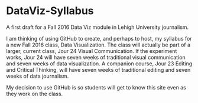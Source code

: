# DataViz-Syllabus
A first draft for a Fall 2016 Data Viz module in Lehigh University journalism.

I am thinking of using GitHub to create, and perhaps to host, my syllabus for a new Fall 2016 class, Data Visualization.
The class will actually be part of a larger, current class, Jour 24 Visual Communication. If the experiment works, Jour 24 will have seven weeks of traditional visual communication and seven weeks of data visualization. A companion course, Jour 23 Editing and Critical Thinking, will have seven weeks of traditional editing and seven weeks of data journalism.

My decision to use GitHub is so students will get to know this site even as they work on the class.
